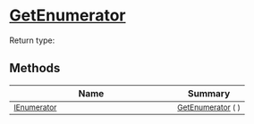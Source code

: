 # [GetEnumerator](./ParallelTransformPipeline-100663501.md)


Return type:
## Methods

| Name | Summary | 
| --- | --- | 
| <sub>[IEnumerator](https://docs.microsoft.com/en-us/dotnet/api/System.Collections.IEnumerator)</sub><img width=200/>| <sub>[GetEnumerator](./ParallelTransformPipeline-100663501.md) (  )</sub>| <br>


